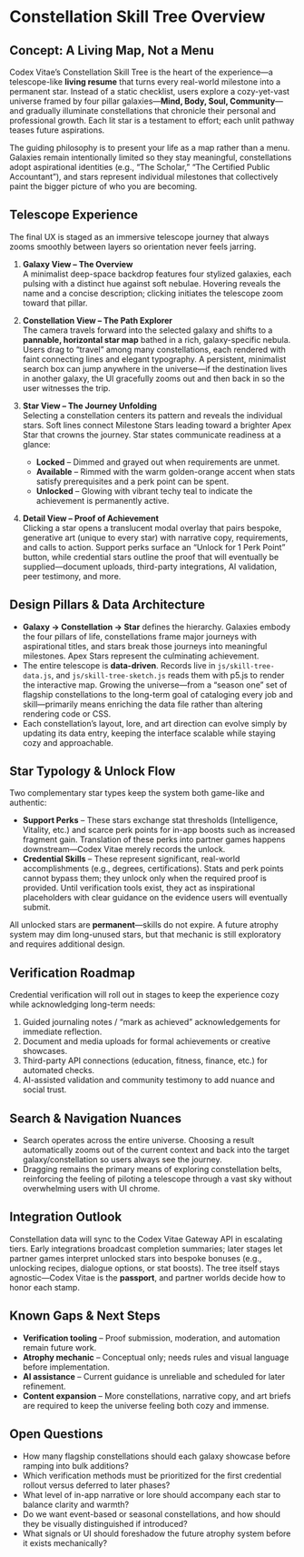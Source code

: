 # Constellation Skill Tree Overview

## Concept: A Living Map, Not a Menu
Codex Vitae’s Constellation Skill Tree is the heart of the experience—a telescope-like **living resume** that turns every real-world milestone into a permanent star. Instead of a static checklist, users explore a cozy-yet-vast universe framed by four pillar galaxies—**Mind, Body, Soul, Community**—and gradually illuminate constellations that chronicle their personal and professional growth. Each lit star is a testament to effort; each unlit pathway teases future aspirations.

The guiding philosophy is to present your life as a map rather than a menu. Galaxies remain intentionally limited so they stay meaningful, constellations adopt aspirational identities (e.g., “The Scholar,” “The Certified Public Accountant”), and stars represent individual milestones that collectively paint the bigger picture of who you are becoming.

## Telescope Experience
The final UX is staged as an immersive telescope journey that always zooms smoothly between layers so orientation never feels jarring.

1. **Galaxy View – The Overview**  
   A minimalist deep-space backdrop features four stylized galaxies, each pulsing with a distinct hue against soft nebulae. Hovering reveals the name and a concise description; clicking initiates the telescope zoom toward that pillar.

2. **Constellation View – The Path Explorer**  
   The camera travels forward into the selected galaxy and shifts to a **pannable, horizontal star map** bathed in a rich, galaxy-specific nebula. Users drag to “travel” among many constellations, each rendered with faint connecting lines and elegant typography. A persistent, minimalist search box can jump anywhere in the universe—if the destination lives in another galaxy, the UI gracefully zooms out and then back in so the user witnesses the trip.

3. **Star View – The Journey Unfolding**  
   Selecting a constellation centers its pattern and reveals the individual stars. Soft lines connect Milestone Stars leading toward a brighter Apex Star that crowns the journey. Star states communicate readiness at a glance:
   - **Locked** – Dimmed and grayed out when requirements are unmet.
   - **Available** – Rimmed with the warm golden-orange accent when stats satisfy prerequisites and a perk point can be spent.
   - **Unlocked** – Glowing with vibrant techy teal to indicate the achievement is permanently active.

4. **Detail View – Proof of Achievement**  
   Clicking a star opens a translucent modal overlay that pairs bespoke, generative art (unique to every star) with narrative copy, requirements, and calls to action. Support perks surface an “Unlock for 1 Perk Point” button, while credential stars outline the proof that will eventually be supplied—document uploads, third-party integrations, AI validation, peer testimony, and more.

## Design Pillars & Data Architecture
- **Galaxy → Constellation → Star** defines the hierarchy. Galaxies embody the four pillars of life, constellations frame major journeys with aspirational titles, and stars break those journeys into meaningful milestones. Apex Stars represent the culminating achievement.
- The entire telescope is **data-driven**. Records live in `js/skill-tree-data.js`, and `js/skill-tree-sketch.js` reads them with p5.js to render the interactive map. Growing the universe—from a “season one” set of flagship constellations to the long-term goal of cataloging every job and skill—primarily means enriching the data file rather than altering rendering code or CSS.
- Each constellation’s layout, lore, and art direction can evolve simply by updating its data entry, keeping the interface scalable while staying cozy and approachable.

## Star Typology & Unlock Flow
Two complementary star types keep the system both game-like and authentic:
- **Support Perks** – These stars exchange stat thresholds (Intelligence, Vitality, etc.) and scarce perk points for in-app boosts such as increased fragment gain. Translation of these perks into partner games happens downstream—Codex Vitae merely records the unlock.
- **Credential Skills** – These represent significant, real-world accomplishments (e.g., degrees, certifications). Stats and perk points cannot bypass them; they unlock only when the required proof is provided. Until verification tools exist, they act as inspirational placeholders with clear guidance on the evidence users will eventually submit.

All unlocked stars are **permanent**—skills do not expire. A future atrophy system may dim long-unused stars, but that mechanic is still exploratory and requires additional design.

## Verification Roadmap
Credential verification will roll out in stages to keep the experience cozy while acknowledging long-term needs:
1. Guided journaling notes / “mark as achieved” acknowledgements for immediate reflection.
2. Document and media uploads for formal achievements or creative showcases.
3. Third-party API connections (education, fitness, finance, etc.) for automated checks.
4. AI-assisted validation and community testimony to add nuance and social trust.

## Search & Navigation Nuances
- Search operates across the entire universe. Choosing a result automatically zooms out of the current context and back into the target galaxy/constellation so users always see the journey.
- Dragging remains the primary means of exploring constellation belts, reinforcing the feeling of piloting a telescope through a vast sky without overwhelming users with UI chrome.

## Integration Outlook
Constellation data will sync to the Codex Vitae Gateway API in escalating tiers. Early integrations broadcast completion summaries; later stages let partner games interpret unlocked stars into bespoke bonuses (e.g., unlocking recipes, dialogue options, or stat boosts). The tree itself stays agnostic—Codex Vitae is the **passport**, and partner worlds decide how to honor each stamp.

## Known Gaps & Next Steps
- **Verification tooling** – Proof submission, moderation, and automation remain future work.
- **Atrophy mechanic** – Conceptual only; needs rules and visual language before implementation.
- **AI assistance** – Current guidance is unreliable and scheduled for later refinement.
- **Content expansion** – More constellations, narrative copy, and art briefs are required to keep the universe feeling both cozy and immense.

## Open Questions
- How many flagship constellations should each galaxy showcase before ramping into bulk additions?
- Which verification methods must be prioritized for the first credential rollout versus deferred to later phases?
- What level of in-app narrative or lore should accompany each star to balance clarity and warmth?
- Do we want event-based or seasonal constellations, and how should they be visually distinguished if introduced?
- What signals or UI should foreshadow the future atrophy system before it exists mechanically?

